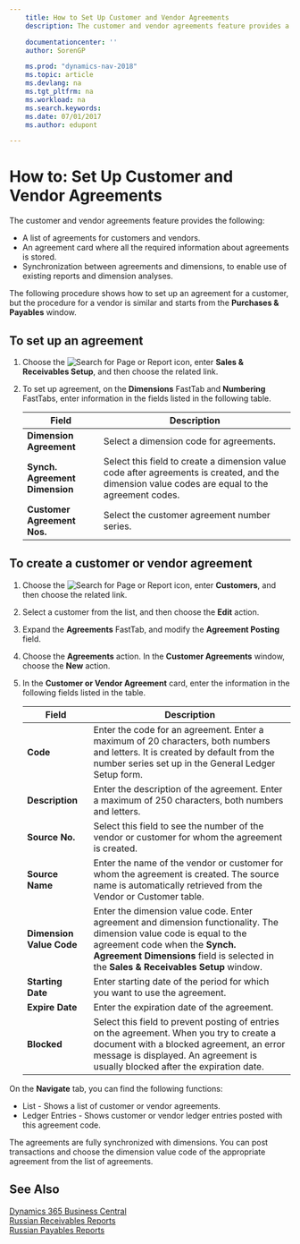 ```yaml
---
    title: How to Set Up Customer and Vendor Agreements
    description: The customer and vendor agreements feature provides a list of agreements for customers and vendors, an agreement card where all the required information about agreements is stored, and more.

    documentationcenter: ''
    author: SorenGP

    ms.prod: "dynamics-nav-2018"
    ms.topic: article
    ms.devlang: na
    ms.tgt_pltfrm: na
    ms.workload: na
    ms.search.keywords:
    ms.date: 07/01/2017
    ms.author: edupont

---
```

# How to: Set Up Customer and Vendor Agreements
The customer and vendor agreements feature provides the following:  

- A list of agreements for customers and vendors.  
- An agreement card where all the required information about agreements is stored.  
- Synchronization between agreements and dimensions, to enable use of existing reports and dimension analyses.  

The following procedure shows how to set up an agreement for a customer, but the procedure for a vendor is similar and starts from the **Purchases & Payables** window.  

## To set up an agreement  

1.  Choose the ![Search for Page or Report](../../media/ui-search/search_small.png "Search for Page or Report icon") icon, enter **Sales & Receivables Setup**, and then choose the related link.  
2.  To set up agreement, on the **Dimensions** FastTab and **Numbering** FastTabs, enter information in the fields listed in the following table.  

    |Field|Description|  
    |-----------|-----------------|  
    |**Dimension Agreement**|Select a dimension code for agreements.|  
    |**Synch. Agreement Dimension**|Select this field to create a dimension value code after agreements is created, and the dimension value codes are equal to the agreement codes.|  
    |**Customer Agreement Nos.**|Select the customer agreement number series.|  

## To create a customer or vendor agreement  

1.  Choose the ![Search for Page or Report](../../media/ui-search/search_small.png "Search for Page or Report icon") icon, enter **Customers**, and then choose the related link.  
2.  Select a customer from the list, and then choose the **Edit** action.  
3.  Expand the **Agreements** FastTab, and modify the **Agreement Posting** field.  
4.  Choose the **Agreements** action. In the **Customer Agreements** window, choose the **New** action.  
5.  In the **Customer or Vendor Agreement** card, enter the information in the following fields listed in the table.  

    |Field|Description|  
    |-----------|-----------------|  
    |**Code**|Enter the code for an agreement. Enter a maximum of 20 characters, both numbers and letters. It is created by default from the number series set up in the General Ledger Setup form.|  
    |**Description**|Enter the description of the agreement. Enter a maximum of 250 characters, both numbers and letters.|  
    |**Source No.**|Select this field to see the number of the vendor or customer for whom the agreement is created.|  
    |**Source Name**|Enter the name of the vendor or customer for whom the agreement is created. The source name is automatically retrieved from the Vendor or Customer table.|  
    |**Dimension Value Code**|Enter the dimension value code. Enter agreement and dimension functionality. The dimension value code is equal to the agreement code when the **Synch. Agreement Dimensions** field is selected in the **Sales & Receivables Setup** window.|  
    |**Starting Date**|Enter starting date of the period for which you want to use the agreement.|  
    |**Expire Date**|Enter the expiration date of the agreement.|  
    |**Blocked**|Select this field to prevent posting of entries on the agreement. When you try to create a document with a blocked agreement, an error message is displayed. An agreement is usually blocked after the expiration date.|  

On the **Navigate** tab, you can find the following functions:  

- List - Shows a list of customer or vendor agreements.  
- Ledger Entries - Shows customer or vendor ledger entries posted with this agreement code.  

The agreements are fully synchronized with dimensions. You can post transactions and choose the dimension value code of the appropriate agreement from the list of agreements.  

## See Also
[Dynamics 365 Business Central](/dynamics365/business-central/)  
[Russian Receivables Reports](russian-receivables-reports.md)   
 [Russian Payables Reports](russian-payables-reports.md)
